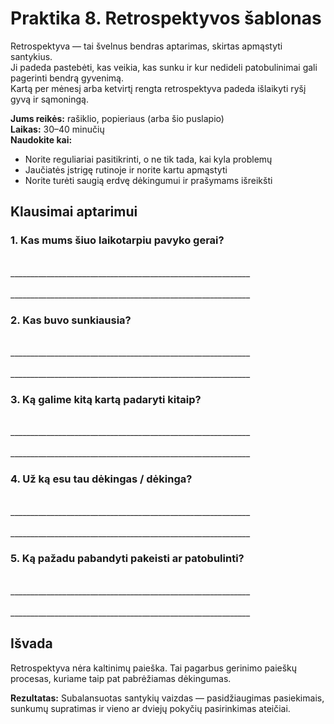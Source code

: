 # Praktika 8. Retrospektyvos šablonas

Retrospektyva — tai švelnus bendras aptarimas, skirtas apmąstyti santykius.<br/>
Ji padeda pastebėti, kas veikia, kas sunku ir kur nedideli patobulinimai gali pagerinti bendrą gyvenimą.<br/>
Kartą per mėnesį arba ketvirtį rengta retrospektyva padeda išlaikyti ryšį gyvą ir sąmoningą.<br/>

**Jums reikės:** rašiklio, popieriaus (arba šio puslapio)<br/>
**Laikas:** 30–40 minučių<br/>
**Naudokite kai:**

- Norite reguliariai pasitikrinti, o ne tik tada, kai kyla problemų
- Jaučiatės įstrigę rutinoje ir norite kartu apmąstyti
- Norite turėti saugią erdvę dėkingumui ir prašymams išreikšti

## Klausimai aptarimui

### 1. Kas mums šiuo laikotarpiu pavyko gerai?

<br/>
____________________________________________________________
<br/><br/>
____________________________________________________________

### 2. Kas buvo sunkiausia?

<br/>
____________________________________________________________
<br/><br/>
____________________________________________________________

### 3. Ką galime kitą kartą padaryti kitaip?

<br/>
____________________________________________________________
<br/><br/>
____________________________________________________________

### 4. Už ką esu tau dėkingas / dėkinga?

<br/>
____________________________________________________________
<br/><br/>
____________________________________________________________

### 5. Ką pažadu pabandyti pakeisti ar patobulinti?

<br/>
____________________________________________________________
<br/><br/>
____________________________________________________________

## Išvada

Retrospektyva nėra kaltinimų paieška. Tai pagarbus gerinimo paieškų procesas, kuriame taip pat pabrėžiamas dėkingumas.

**Rezultatas:** Subalansuotas santykių vaizdas — pasidžiaugimas pasiekimais, sunkumų supratimas ir vieno ar dviejų pokyčių pasirinkimas ateičiai.
